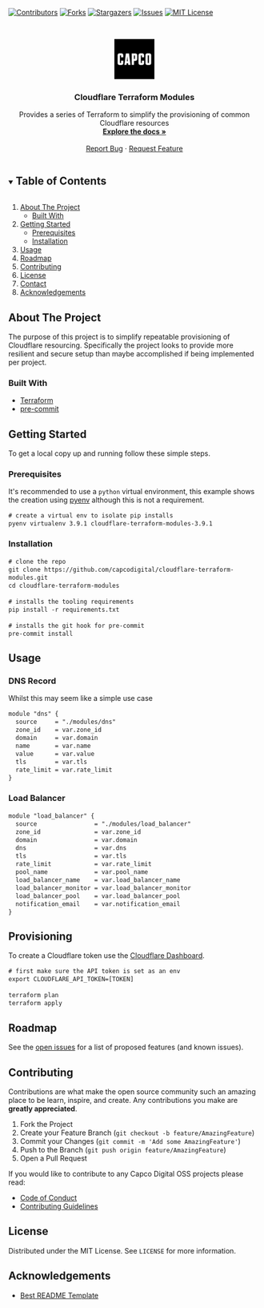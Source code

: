 [![Contributors][contributors-shield]][contributors-url]
[![Forks][forks-shield]][forks-url]
[![Stargazers][stars-shield]][stars-url]
[![Issues][issues-shield]][issues-url]
[![MIT License][license-shield]][license-url]

<!-- PROJECT LOGO -->
<br />
<p align="center">
  <a href="https://github.com/capcodigital/cloudflare-terraform-modules">
    <img src="images/logo.png" alt="Logo" width="80" height="80">
  </a>

  <h3 align="center">Cloudflare Terraform Modules</h3>

  <p align="center">
    Provides a series of Terraform to simplify the provisioning of common Cloudflare resources
    <br />
    <a href="https://github.com/capcodigital/cloudflare-terraform-modules"><strong>Explore the docs »</strong></a>
    <br />
    <br />
    <a href="https://github.com/capcodigital/cloudflare-terraform-modules/issues">Report Bug</a>
    ·
    <a href="https://github.com/capcodigital/cloudflare-terraform-modules/issues">Request Feature</a>
  </p>
</p>

<!-- TABLE OF CONTENTS -->
<details open="open">
  <summary><h2 style="display: inline-block">Table of Contents</h2></summary>
  <ol>
    <li>
      <a href="#about-the-project">About The Project</a>
      <ul>
        <li><a href="#built-with">Built With</a></li>
      </ul>
    </li>
    <li>
      <a href="#getting-started">Getting Started</a>
      <ul>
        <li><a href="#prerequisites">Prerequisites</a></li>
        <li><a href="#installation">Installation</a></li>
      </ul>
    </li>
    <li><a href="#usage">Usage</a></li>
    <li><a href="#roadmap">Roadmap</a></li>
    <li><a href="#contributing">Contributing</a></li>
    <li><a href="#license">License</a></li>
    <li><a href="#contact">Contact</a></li>
    <li><a href="#acknowledgements">Acknowledgements</a></li>
  </ol>
</details>

<!-- ABOUT THE PROJECT -->
## About The Project

The purpose of this project is to simplify repeatable provisioning of Cloudflare resourcing.  Specifically the project looks to provide more resilient and secure setup than maybe accomplished if being implemented per project.

### Built With

* [Terraform](https://www.terraform.io/)
* [pre-commit](https://pre-commit.com/)

<!-- GETTING STARTED -->
## Getting Started

To get a local copy up and running follow these simple steps.

### Prerequisites

It's recommended to use a `python` virtual environment, this example shows the creation using [pyenv](https://github.com/pyenv/pyenv) although this is not a requirement.

```shell
# create a virtual env to isolate pip installs
pyenv virtualenv 3.9.1 cloudflare-terraform-modules-3.9.1
```

### Installation

```shell
# clone the repo
git clone https://github.com/capcodigital/cloudflare-terraform-modules.git
cd cloudflare-terraform-modules

# installs the tooling requirements
pip install -r requirements.txt

# installs the git hook for pre-commit
pre-commit install
```

<!-- USAGE EXAMPLES -->
## Usage

### DNS Record

Whilst this may seem like a simple use case

```hcl
module "dns" {
  source     = "./modules/dns"
  zone_id    = var.zone_id
  domain     = var.domain
  name       = var.name
  value      = var.value
  tls        = var.tls
  rate_limit = var.rate_limit
}
```

### Load Balancer

```hcl
module "load_balancer" {
  source                = "./modules/load_balancer"
  zone_id               = var.zone_id
  domain                = var.domain
  dns                   = var.dns
  tls                   = var.tls
  rate_limit            = var.rate_limit
  pool_name             = var.pool_name
  load_balancer_name    = var.load_balancer_name
  load_balancer_monitor = var.load_balancer_monitor
  load_balancer_pool    = var.load_balancer_pool
  notification_email    = var.notification_email
}
```

## Provisioning

To create a Cloudflare token use the [Cloudflare Dashboard](https://dash.cloudflare.com).

```shell
# first make sure the API token is set as an env
export CLOUDFLARE_API_TOKEN=[TOKEN]

terraform plan
terraform apply
```

<!-- ROADMAP -->
## Roadmap

See the [open issues](https://github.com/capcodigital/cloudflare-terraform-modules/issues) for a list of proposed features (and known issues).

<!-- CONTRIBUTING -->
## Contributing

Contributions are what make the open source community such an amazing place to be learn, inspire, and create. Any contributions you make are **greatly appreciated**.

1. Fork the Project
2. Create your Feature Branch (`git checkout -b feature/AmazingFeature`)
3. Commit your Changes (`git commit -m 'Add some AmazingFeature'`)
4. Push to the Branch (`git push origin feature/AmazingFeature`)
5. Open a Pull Request

If you would like to contribute to any Capco Digital OSS projects please read:

* [Code of Conduct](https://github.com/capcodigital/.github/blob/master/CODE_OF_CONDUCT.md)
* [Contributing Guidelines](https://github.com/capcodigital/.github/blob/master/CONTRIBUTING.md)

<!-- LICENSE -->
## License

Distributed under the MIT License. See `LICENSE` for more information.

<!-- ACKNOWLEDGEMENTS -->
## Acknowledgements

* [Best README Template](https://github.com/othneildrew/Best-README-Template/blob/master/README.md)

<!-- MARKDOWN LINKS & IMAGES -->
<!-- https://www.markdownguide.org/basic-syntax/#reference-style-links -->
[contributors-shield]: https://img.shields.io/github/contributors/capcodigital/cloudflare-terraform-modules.svg?style=for-the-badge
[contributors-url]: https://github.com/capcodigital/cloudflare-terraform-modules/graphs/contributors
[forks-shield]: https://img.shields.io/github/forks/capcodigital/cloudflare-terraform-modules.svg?style=for-the-badge
[forks-url]: https://github.com/capcodigital/cloudflare-terraform-modules/network/members
[stars-shield]: https://img.shields.io/github/stars/capcodigital/cloudflare-terraform-modules.svg?style=for-the-badge
[stars-url]: https://github.com/capcodigital/cloudflare-terraform-modules/stargazers
[issues-shield]: https://img.shields.io/github/issues/capcodigital/cloudflare-terraform-modules.svg?style=for-the-badge
[issues-url]: https://github.com/capcodigital/cloudflare-terraform-modules/issues
[license-shield]: https://img.shields.io/github/license/capcodigital/cloudflare-terraform-modules.svg?style=for-the-badge
[license-url]: https://github.com/capcodigital/cloudflare-terraform-modules/blob/master/LICENSE
